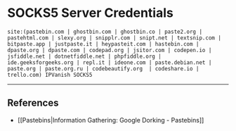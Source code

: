 # SOCKS5 Server Credentials

```
site:(pastebin.com | ghostbin.com | ghostbin.co | paste2.org | pastehtml.com | slexy.org | snipplr.com | snipt.net | textsnip.com | bitpaste.app | justpaste.it | heypasteit.com | hastebin.com | dpaste.org | dpaste.com | codepad.org | jsitor.com | codepen.io | jsfiddle.net | dotnetfiddle.net | phpfiddle.org | ide.geeksforgeeks.org | repl.it | ideone.com | paste.debian.net | paste.org | paste.org.ru | codebeautify.org  | codeshare.io | trello.com) IPVanish SOCKS5
```

---
## References

- [[Pastebins|Information Gathering: Google Dorking - Pastebins]]